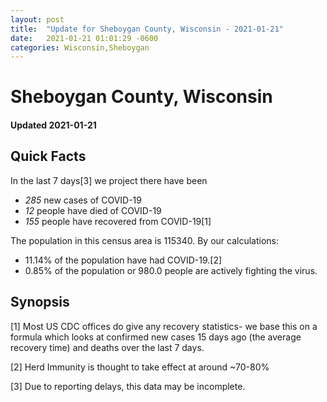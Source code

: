 ```yaml
---
layout: post
title:  "Update for Sheboygan County, Wisconsin - 2021-01-21"
date:   2021-01-21 01:01:29 -0600
categories: Wisconsin,Sheboygan
---
```


# Sheboygan County, Wisconsin
#### Updated 2021-01-21

## Quick Facts

In the last 7 days[3] we project there have been
- *285* new cases of COVID-19
- *12* people have died of COVID-19
- *155* people have recovered from COVID-19[1]

The population in this census area is 115340. By our calculations:
- 11.14% of the population have had COVID-19.[2]
- 0.85% of the population or 980.0 people are actively fighting the virus.

## Synopsis




[1] Most US CDC offices do give any recovery statistics- we base this on a formula which looks at confirmed new cases
15 days ago (the average recovery time) and deaths over the last 7 days.

[2] Herd Immunity is thought to take effect at around ~70-80%

[3] Due to reporting delays, this data may be incomplete.
 
    
